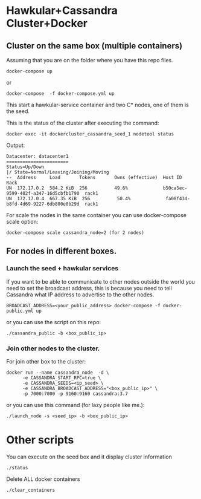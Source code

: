 # Hawkular+Cassandra Cluster+Docker

## Cluster on the same box (multiple containers)

Assuming that you are on the folder  where you have this repo files.

```
docker-compose up
```
or

```
docker-compose  -f docker-compose.yml up
```

This start a hawkular-service container and two C* nodes, one of them is the seed.

This is the status of the cluster after executing the command:

```
docker exec -it dockercluster_cassandra_seed_1 nodetool status
```

Output:
```
Datacenter: datacenter1
=======================
Status=Up/Down
|/ State=Normal/Leaving/Joining/Moving
--  Address     Load       Tokens       Owns (effective)  Host ID                               Rack
UN  172.17.0.2  584.2 KiB  256          49.6%             b50ca5ec-9599-402f-a347-16d5cbfb1790  rack1
UN  172.17.0.4  667.35 KiB  256          50.4%             fa08f43d-b8fd-4d69-9227-6db800e0b29d  rack1
```

For scale the nodes in the same container you can use docker-compose scale option:

```
docker-compose scale cassandra_node=2 (for 2 nodes)
```

## For nodes in different boxes.

### Launch the seed + hawkular services

If you want to be able to communicate to other nodes outside the world you need to set the broadcast address,
this is because you need to tell Cassandra what IP address to advertise to the other nodes.

```
BROADCAST_ADDRESS=<your_public_address> docker-compose -f docker-public.yml up
```
or you can use the script on this repo:
```
./cassandra_public -b <box_public_ip>
```

### Join other nodes to the cluster.

For join other box to the cluster:
```
docker run --name cassandra_node  -d \
      -e CASSANDRA_START_RPC=true \
      -e CASSANDRA_SEEDS=<ip_seed> \
      -e CASSANDRA_BROADCAST_ADDRESS="<box_public_ip>" \
      -p 7000:7000 -p 9160:9160 cassandra:3.7
```

or you can use this command (for lazy people like me.):

```
./launch_node -s <seed_ip> -b <box_public_ip>
```


# Other scripts
You can execute on the seed box and it display cluster information

```
./status
```
Delete ALL docker containers
```
./clear_containers
```
